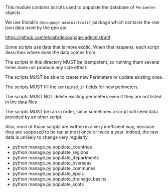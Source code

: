 This module contains scripts used to populate the database of `Perimeter`
objects.

We use Etalab's `decoupage-administratif` package which contains the raw
json data used by the geo api:

https://github.com/etalab/decoupage-administratif

Some scripts use data that is more exotic. When that happens, each script
describes where does the data comes from.

The scripts in this directory MUST be idempotent, so running them several times
does not produce any side effect.

The scripts MUST be able to create new Perimeters or update existing ones.

The scripts MUST fill the `contained_in` fields for new perimeters.

The scripts MUST NOT delete existing perimeters even if they are not listed
in the data files.

The scripts MUST be ran in order, since sometimes a script will need data
provided by an other script.

Also, most of those scripts are written in a very inefficient way, because
they are supposed to be ran at most once or twice a year. Indeed, the
raw data is unlikely to change very regularly.


 * python manage.py populate_countries
 * python manage.py populate_regions
 * python manage.py populate_departments
 * python manage.py populate_overseas
 * python manage.py populate_communes
 * python manage.py populate_epcis
 * python manage.py populate_drainage_basins
 * python manage.py populate_scots
